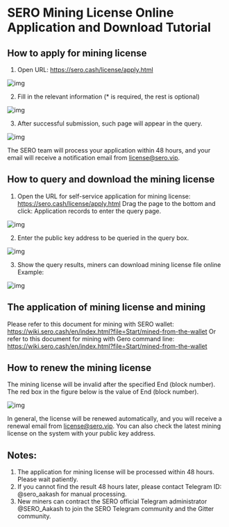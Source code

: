 

# SERO Mining License Online Application and Download Tutorial

## How to apply for mining license

1. Open URL: https://sero.cash/license/apply.html

![img](http://sero-media.s3-website-ap-southeast-1.amazonaws.com/images/201902/1681550229561_.pic_hd.jpg)

2. Fill in the relevant information (* is required, the rest is optional)

![img](http://sero-media.s3-website-ap-southeast-1.amazonaws.com/images/201902/13141677-d25ba5874b170818.png)

3. After successful submission, such page will appear in the query.

![img](http://sero-media.s3-website-ap-southeast-1.amazonaws.com/images/201902/1701550229578_.pic_hd.jpg)

The SERO team will process your application within 48 hours, and your email will receive a notification email from license@sero.vip.


## How to query and download the mining license

1. Open the URL for self-service application for mining license: https://sero.cash/license/apply.html
Drag the page to the bottom and click: Application records to enter the query page.

![img](http://sero-media.s3-website-ap-southeast-1.amazonaws.com/images/201902/13141677-533693a328f3f5a7.png)

2. Enter the public key address to be queried in the query box.

![img](http://sero-media.s3-website-ap-southeast-1.amazonaws.com/images/201902/1721550229595_.pic_hd.jpg)

3. Show the query results, miners can download mining license file online
Example:

![img](http://sero-media.s3-website-ap-southeast-1.amazonaws.com/images/201902/1731550229603_.pic_hd.jpg)
 

## The application of mining license and mining

Please refer to this document for mining with SERO wallet: https://wiki.sero.cash/en/index.html?file=Start/mined-from-the-wallet
Or refer to this document for mining with Gero command line: https://wiki.sero.cash/en/index.html?file=Start/mined-from-the-wallet

## How to renew the mining license

The mining license will be invalid after the specified End (block number). The red box in the figure below is the value of End (block number).

![img](http://sero-media.s3-website-ap-southeast-1.amazonaws.com/images/201902/1741550229613_.pic.jpg)
 

In general, the license will be renewed automatically, and you will receive a renewal email from license@sero.vip. You can also check the latest mining license on the system with your public key address.

## Notes:

1. The application for mining license will be processed within 48 hours. Please wait patiently.
2. If you cannot find the result 48 hours later, please contact Telegram ID: @sero_aakash for manual processing.
3. New miners can contract the SERO official Telegram administrator @SERO_Aakash to join the SERO Telegram community and the Gitter community.


